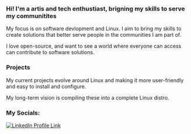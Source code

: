 ### Hi! I'm a artis and tech enthustiast, brigning my skills to serve my communitites

My focus is on software devlopment and Linux. I aim to bring my skills to create solutions that better serve people in the communities I am part of. 

I love open-source, and want to see a world where everyone can access can contribute to software solutions.

### Projects

My current projects evolve around Linux and making it more user-friendly and easy to install and configure.

My long-term vision is compiling these into a complete Linux distro.

### My Socials:
<div id="badges">
  <a href="https://za.linkedin.com/in/arnold-lohmann-7b44aa224"><img src="https://img.shields.io/badge/LinkedIn-blue?logo=linkedin&logoColor=white&style=for-the-badge" alt="LinkedIn Profile Link"></a>
</div>
